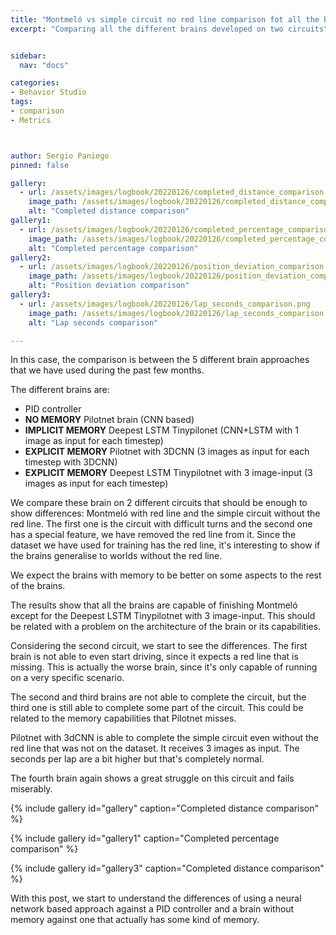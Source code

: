 ```yaml
---
title: "Montmeló vs simple circuit no red line comparison fot all the brains"
excerpt: "Comparing all the different brains developed on two circuits"


sidebar:
  nav: "docs"

categories:
- Behavior Studio
tags:
- comparison
- Metrics



author: Sergio Paniego
pinned: false

gallery:
  - url: /assets/images/logbook/20220126/completed_distance_comparison.png
    image_path: /assets/images/logbook/20220126/completed_distance_comparison.png
    alt: "Completed distance comparison"
gallery1:
  - url: /assets/images/logbook/20220126/completed_percentage_comparison.png
    image_path: /assets/images/logbook/20220126/completed_percentage_comparison.png
    alt: "Completed percentage comparison"
gallery2:
  - url: /assets/images/logbook/20220126/position_deviation_comparison.png
    image_path: /assets/images/logbook/20220126/position_deviation_comparison.png
    alt: "Position deviation comparison"
gallery3:
  - url: /assets/images/logbook/20220126/lap_seconds_comparison.png
    image_path: /assets/images/logbook/20220126/lap_seconds_comparison.png
    alt: "Lap seconds comparison"

---
```


In this case, the comparison is between the 5 different brain approaches that we have used during the past few months.

The different brains are:


* PID controller
* **NO MEMORY** Pilotnet brain (CNN based)
* **IMPLICIT MEMORY** Deepest LSTM Tinypilonet (CNN+LSTM with 1 image as input for each timestep)
* **EXPLICIT MEMORY** Pilotnet with 3DCNN (3 images as input for each timestep with 3DCNN)
* **EXPLICIT MEMORY** Deepest LSTM Tinypilotnet with 3 image-input (3 images as input for each timestep)

We compare these brain on 2 different circuits that should be enough to show differences: Montmeló with red line and the simple
circuit without the red line. The first one is the circuit with difficult turns and the second one has a special feature, we have removed the
red line from it. Since the dataset we have used for training has the red line, it's interesting to show if the brains generalise to worlds
without the red line. 


We expect the brains with memory to be better on some aspects to the rest of the brains. 

The results show that all the brains are capable of finishing Montmeló except for the Deepest LSTM Tinypilotnet with 3 image-input. This should be related with a
problem on the architecture of the brain or its capabilities. 

Considering the second circuit, we start to see the differences. The first brain is not able to even start driving, since it expects a red line that is missing. This 
is actually the worse brain, since it's only capable of running on a very specific scenario.

The second and third brains are not able to complete the circuit, but the third one is still able to complete some part of the circuit. This could be related to the memory 
capabilities that Pilotnet misses.

Pilotnet with 3dCNN is able to complete the simple circuit even without the red line that was not on the dataset. It receives 3 images as input. The seconds per lap are a bit higher 
but that's completely normal.

The fourth brain again shows a great struggle on this circuit and fails miserably.

{% include gallery id="gallery" caption="Completed distance comparison" %}

{% include gallery id="gallery1" caption="Completed percentage comparison" %}

{% include gallery id="gallery3" caption="Completed distance comparison" %}


With this post, we start to understand the differences of using a neural network based approach against a PID controller and a brain without memory against one that actually has some kind of memory.